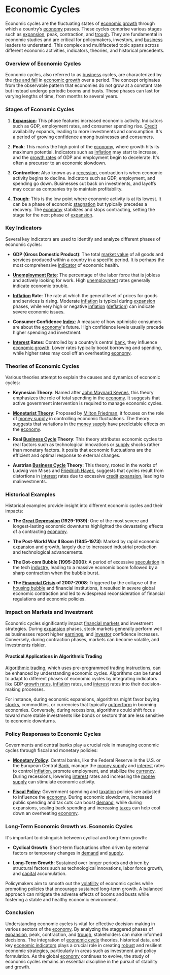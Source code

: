 # Economic Cycles

Economic cycles are the fluctuating states of [economic growth](../e/economic_growth.md) through which a country’s [economy](../e/economy.md) passes. These cycles comprise various stages such as [expansion](../e/expansion.md), peak, contraction, and [trough](../t/trough.md). They are fundamental in economic studies and are critical for policymakers, investors, and [business](../b/business.md) leaders to understand. This complex and multifaceted topic spans across different economic activities, indicators, theories, and historical precedents.

### Overview of Economic Cycles

Economic cycles, also referred to as [business](../b/business.md) cycles, are characterized by the [rise and fall](../r/rise_fall.md) in [economic growth](../e/economic_growth.md) over a period. The concept originates from the observable pattern that economies do not grow at a constant rate but instead undergo periodic booms and busts. These phases can last for varying lengths of time, from months to several years.

### Stages of Economic Cycles

1. **[Expansion](../e/expansion.md)**: This phase features increased economic activity. Indicators such as GDP, employment rates, and consumer spending rise. [Credit](../c/credit.md) availability expands, leading to more investments and consumption. It's a period of growing confidence among businesses and consumers.
  
2. **Peak**: This marks the high point of the [economy](../e/economy.md), where growth hits its maximum potential. Indicators such as [inflation](../i/inflation.md) may start to increase, and the [growth rates](../g/growth_rates_in_trading.md) of GDP and employment begin to decelerate. It's often a precursor to an economic slowdown.

3. **Contraction**: Also known as a [recession](../r/recession.md), contraction is when economic activity begins to decline. Indicators such as GDP, employment, and spending go down. Businesses cut back on investments, and layoffs may occur as companies try to maintain profitability.

4. **[Trough](../t/trough.md)**: This is the low point where economic activity is at its lowest. It can be a phase of economic [stagnation](../s/stagnation.md) but typically precedes a recovery. The [economy](../e/economy.md) stabilizes and stops contracting, setting the stage for the next phase of [expansion](../e/expansion.md).

### Key Indicators

Several key indicators are used to identify and analyze different phases of economic cycles:

- **GDP (Gross Domestic Product)**: The total [market value](../m/market_value.md) of all goods and services produced within a country in a specific period. It is perhaps the most comprehensive [indicator](../i/indicator.md) of economic health.

- **[Unemployment Rate](../u/unemployment_rate.md)**: The percentage of the labor force that is jobless and actively looking for work. High [unemployment](../u/unemployment.md) rates generally indicate economic trouble.

- **[Inflation](../i/inflation.md) Rate**: The rate at which the general level of prices for goods and services is rising. Moderate [inflation](../i/inflation.md) is typical during [expansion](../e/expansion.md) phases, while very high or negative [inflation](../i/inflation.md) ([deflation](../d/deflation.md)) can indicate severe economic issues.

- **Consumer Confidence [Index](../i/index_instrument.md)**: A measure of how optimistic consumers are about the [economy](../e/economy.md)'s future. High confidence levels usually precede higher spending and investment.

- **[Interest](../i/interest.md) Rates**: Controlled by a country’s central [bank](../b/bank.md), they influence [economic growth](../e/economic_growth.md). Lower rates typically boost borrowing and spending, while higher rates may cool off an overheating [economy](../e/economy.md).

### Theories of Economic Cycles

Various theories attempt to explain the causes and dynamics of economic cycles:

- **Keynesian Theory**: Named after [John Maynard Keynes](../j/john_maynard_keynes.md), this theory emphasizes the role of total spending in the [economy](../e/economy.md). It suggests that active government intervention is required to manage economic cycles.

- **[Monetarist Theory](../m/monetarist_theory.md)**: Proposed by [Milton Friedman](../m/milton_friedman.md), it focuses on the role of [money supply](../m/money_supply.md) in controlling economic fluctuations. The theory suggests that variations in the [money supply](../m/money_supply.md) have predictable effects on the [economy](../e/economy.md).

- **Real [Business Cycle](../b/business_cycle.md) Theory**: This theory attributes economic cycles to real factors such as technological innovations or [supply](../s/supply.md) shocks rather than monetary factors. It posits that economic fluctuations are the efficient and optimal response to external changes.

- **Austrian [Business Cycle](../b/business_cycle.md) Theory**: This theory, rooted in the works of Ludwig von Mises and [Friedrich Hayek](../f/friedrich_hayek.md), suggests that cycles result from distortions in [interest](../i/interest.md) rates due to excessive [credit](../c/credit.md) [expansion](../e/expansion.md), leading to malinvestments.

### Historical Examples

Historical examples provide insight into different economic cycles and their impacts:

- **The [Great Depression](../g/great_depression.md) (1929-1939)**: One of the most severe and longest-lasting economic downturns highlighted the devastating effects of a contracting [economy](../e/economy.md).

- **The Post-World War II Boom (1945-1973)**: Marked by rapid economic [expansion](../e/expansion.md) and growth, largely due to increased industrial production and technological advancements.

- **The Dot-com Bubble (1995-2000)**: A period of excessive [speculation](../s/speculation.md) in the tech [industry](../i/industry.md), leading to a massive economic boom followed by a sharp contraction when the bubble burst.

- **The [Financial Crisis](../f/financial_crisis.md) of 2007-2008**: Triggered by the collapse of the [housing bubble](../h/housing_bubble.md) and financial institutions, it resulted in severe global economic contraction and led to widespread reconsideration of financial regulations and economic policies.

### Impact on Markets and Investment

Economic cycles significantly impact [financial markets](../f/financial_market.md) and investment strategies. During [expansion](../e/expansion.md) phases, stock markets generally perform well as businesses report higher [earnings](../e/earnings.md), and [investor](../i/investor.md) confidence increases. Conversely, during contraction phases, markets can become volatile, and investments riskier.

#### Practical Applications in Algorithmic Trading

[Algorithmic trading](../a/algorithmic_trading.md), which uses pre-programmed trading instructions, can be enhanced by understanding economic cycles. Algorithms can be tuned to adapt to different phases of economic cycles by integrating indicators like GDP [growth rates](../g/growth_rates_in_trading.md), [inflation](../i/inflation.md) rates, and [interest](../i/interest.md) rates into their decision-making processes.

For instance, during economic expansions, algorithms might favor buying [stocks](../s/stock.md), commodities, or currencies that typically [outperform](../o/outperform.md) in booming economies. Conversely, during recessions, algorithms could shift focus toward more stable investments like bonds or sectors that are less sensitive to economic downturns.

### Policy Responses to Economic Cycles

Governments and central banks play a crucial role in managing economic cycles through fiscal and monetary policies:

- **[Monetary Policy](../m/monetary_policy.md)**: Central banks, like the Federal Reserve in the U.S. or the European Central [Bank](../b/bank.md), manage the [money supply](../m/money_supply.md) and [interest](../i/interest.md) rates to control [inflation](../i/inflation.md), promote employment, and stabilize the [currency](../c/currency.md). During recessions, lowering [interest](../i/interest.md) rates and increasing the [money supply](../m/money_supply.md) can stimulate economic activity.

- **[Fiscal Policy](../f/fiscal_policy.md)**: Government spending and [taxation](../t/taxation.md) policies are adjusted to influence the [economy](../e/economy.md). During economic slowdowns, increased public spending and tax cuts can boost [demand](../d/demand.md), while during expansions, scaling back spending and increasing [taxes](../t/taxes.md) can help cool down an overheating [economy](../e/economy.md).

### Long-Term Economic Growth vs. Economic Cycles

It's important to distinguish between cyclical and long-term growth:

- **Cyclical Growth**: Short-term fluctuations often driven by external factors or temporary changes in [demand](../d/demand.md) and [supply](../s/supply.md).
  
- **Long-Term Growth**: Sustained over longer periods and driven by structural factors such as technological innovations, labor force growth, and [capital](../c/capital.md) accumulation.

Policymakers aim to smooth out the [volatility](../v/volatility.md) of economic cycles while promoting policies that encourage sustained long-term growth. A balanced approach can mitigate the adverse effects of booms and busts while fostering a stable and healthy economic environment.

### Conclusion

Understanding economic cycles is vital for effective decision-making in various sectors of the [economy](../e/economy.md). By analyzing the staggered phases of [expansion](../e/expansion.md), peak, contraction, and [trough](../t/trough.md), stakeholders can make informed decisions. The integration of [economic cycle](../e/economic_cycle.md) theories, historical data, and key [economic indicators](../e/economic_indicators.md) plays a crucial role in creating [robust](../r/robust.md) and resilient economic strategies, particularly in areas such as investment and policy formulation. As the global [economy](../e/economy.md) continues to evolve, the study of economic cycles remains an essential discipline in the pursuit of stability and growth.